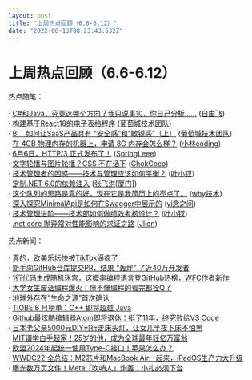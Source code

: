 ```yaml
---
layout: post
title: "上周热点回顾（6.6-6.12）"
date: "2022-06-13T08:23:43.532Z"
---
```

上周热点回顾（6.6-6.12）
================

热点随笔：

· [C#和Java，究竟选哪个方向？我只说事实，你自己分析……](https://www.cnblogs.com/freeflying/archive/2022/06/09/16359401.html) ([自由飞](https://www.cnblogs.com/freeflying/))  
· [构建基于React18的电子表格程序](https://www.cnblogs.com/powertoolsteam/archive/2022/06/09/16359020.html) ([葡萄城技术团队](https://www.cnblogs.com/powertoolsteam/))  
· [BI　如何让SaaS产品具有 “安全感”和“敏锐感”（上）](https://www.cnblogs.com/powertoolsteam/archive/2022/06/08/16355498.html) ([葡萄城技术团队](https://www.cnblogs.com/powertoolsteam/))  
· [在 4GB 物理内存的机器上，申请 8G 内存会怎么样？](https://www.cnblogs.com/xiaolincoding/archive/2022/06/08/16354881.html) ([小林coding](https://www.cnblogs.com/xiaolincoding/))  
· [6月6日，HTTP/3 正式发布了！](https://www.cnblogs.com/myshowtime/archive/2022/06/08/16354276.html) ([SpringLeee](https://www.cnblogs.com/myshowtime/))  
· [文字轮播与图片轮播？CSS 不在话下](https://www.cnblogs.com/coco1s/archive/2022/06/07/16350891.html) ([ChokCoco](https://www.cnblogs.com/coco1s/))  
· [技术管理者的困惑——技术与管理应该如何平衡？](https://www.cnblogs.com/yexiaochai/archive/2022/06/07/16348081.html) ([叶小钗](https://www.cnblogs.com/yexiaochai/))  
· [定制.NET 6.0的依赖注入](https://www.cnblogs.com/jackyfei/archive/2022/06/08/16354343.html) ([张飞洪\[厦门\]](https://www.cnblogs.com/jackyfei/))  
· [这个队列的思路是真的好，现在它是我简历上的亮点了。](https://www.cnblogs.com/thisiswhy/archive/2022/06/06/16347679.html) ([why技术](https://www.cnblogs.com/thisiswhy/))  
· [深入探究MinimalApi是如何在Swagger中展示的](https://www.cnblogs.com/wucy/archive/2022/06/06/16337780.html) ([yi念之间](https://www.cnblogs.com/wucy/))  
· [技术管理进阶——技术部如何做绩效考核设计？](https://www.cnblogs.com/yexiaochai/archive/2022/06/06/16348073.html) ([叶小钗](https://www.cnblogs.com/yexiaochai/))  
· [.net core 抛异常对性能影响的求证之路](https://www.cnblogs.com/jlion/archive/2022/06/11/16365572.html) ([Jlion](https://www.cnblogs.com/jlion/))

热点新闻：

· [真的，欧美乐坛快被TikTok逼疯了](https://news.cnblogs.com/n/722200/)  
· [新手向GitHub仓库提交PR，结果 “轰炸” 了近40万开发者](https://news.cnblogs.com/n/722155/)  
· [1行代码生成随机迷宫，这概率编程语言登GitHub热榜，WFC作者新作](https://news.cnblogs.com/n/722290/)  
· [大学女生废话编程爆火！懂不懂编程的看完都拴Q了](https://news.cnblogs.com/n/722494/)  
· [地球外存在“生命之源”首次确认](https://news.cnblogs.com/n/722266/)  
· [TIOBE 6 月榜单：C++ 即将超越 Java](https://news.cnblogs.com/n/722434/)  
· [Github最炫酷编辑器Atom即将退休：挺了11年，终究败给VS Code](https://news.cnblogs.com/n/722376/)  
· [日本老父亲5000元DIY可行走床头灯，让女儿半夜下床不怕黑](https://news.cnblogs.com/n/722161/)  
· [MIT辍学白手起家！25岁的他，成为全球最年轻亿万富翁](https://news.cnblogs.com/n/722157/)  
· [欧盟2024年起统一使用Type-C接口！苹果怎么办？](https://news.cnblogs.com/n/722260/)  
· [WWDC22 全总结：M2芯片和MacBook Air一起来，iPadOS生产力大升级](https://news.cnblogs.com/n/722165/)  
· [曝光数万页文件！Meta「吹哨人」炮轰：小扎必须下台](https://news.cnblogs.com/n/722116/)